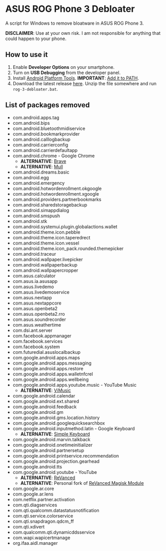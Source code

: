# ASUS ROG Phone 3 Debloater

A script for Windows to remove bloatware in ASUS ROG Phone 3.

**DISCLAIMER**: Use at your own risk. I am not responsible for anything that could happen to your phone.

## How to use it

1. Enable **Developer Options** on your smartphone.
2. Turn on **USB Debugging** from the developer panel.
3. Install [Android Platform Tools](https://dl.google.com/android/repository/platform-tools-latest-windows.zip). **IMPORTANT**: [Add it to PATH](https://www.architectryan.com/2018/03/17/add-to-the-path-on-windows-10/).
5. Download the latest release [here](https://github.com/Houdeeny/rog-3-debloater/archive/refs/heads/main.zip). Unzip the file somewhere and run `rog-3-debloater.bat`.

## List of packages removed

* com.android.apps.tag
* com.android.bips
* com.android.bluetoothmidiservice
* com.android.bookmarkprovider
* com.android.calllogbackup
* com.android.carrierconfig
* com.android.carrierdefaultapp
* com.android.chrome - Google Chrome
  * **ALTERNATIVE**: [Brave](https://brave.com/)
  * **ALTERNATIVE**: [Mull](https://f-droid.org/en/packages/us.spotco.fennec_dos/)
* com.android.dreams.basic
* com.android.egg
* com.android.emergency
* com.android.hotwordenrollment.okgoogle
* com.android.hotwordenrollment.xgoogle
* com.android.providers.partnerbookmarks
* com.android.sharedstoragebackup
* com.android.simappdialog
* com.android.smspush
* com.android.stk
* com.android.systemui.plugin.globalactions.wallet
* com.android.theme.icon.pebble
* com.android.theme.icon.taperedrect
* com.android.theme.icon.vessel
* com.android.theme.icon_pack.rounded.themepicker
* com.android.traceur
* com.android.wallpaper.livepicker
* com.android.wallpaperbackup
* com.android.wallpapercropper
* com.asus.calculator
* com.asus.ia.asusapp
* com.asus.livedemo
* com.asus.livedemoservice
* com.asus.nextapp
* com.asus.nextappcore
* com.asus.openbeta2
* com.asus.openbeta2.rro
* com.asus.soundrecorder
* com.asus.weathertime
* com.dsi.ant.server
* com.facebook.appmanager
* com.facebook.services
* com.facebook.system
* com.futuredial.asuslocalbackup
* com.google.android.apps.maps
* com.google.android.apps.messaging
* com.google.android.apps.restore
* com.google.android.apps.walletnfcrel
* com.google.android.apps.wellbeing
* com.google.android.apps.youtube.music - YouTube Music
  * **ALTERNATIVE**: [ViMusic](https://github.com/vfsfitvnm/ViMusic)
* com.google.android.calendar
* com.google.android.ext.shared
* com.google.android.feedback
* com.google.android.gm
* com.google.android.gms.location.history
* com.google.android.googlequicksearchbox
* com.google.android.inputmethod.latin - Google Keyboard
  * **ALTERNATIVE**: [Simple Keyboard](https://github.com/rkkr/simple-keyboard)
* com.google.android.marvin.talkback
* com.google.android.onetimeinitializer
* com.google.android.partnersetup
* com.google.android.printservice.recommendation
* com.google.android.projection.gearhead
* com.google.android.tts
* com.google.android.youtube - YouTube
  * **ALTERNATIVE**: [ReVanced](https://revanced.app/)
  * **ALTERNATIVE**: Personal fork of [ReVanced Magisk Module](https://github.com/Houdeeny/revanced-magisk-module)
* com.google.ar.core
* com.google.ar.lens
* com.netflix.partner.activation
* com.qti.diagservices
* com.qti.qualcomm.datastatusnotification
* com.qti.service.colorservice
* com.qti.snapdragon.qdcm_ff
* com.qti.xdivert
* com.qualcomm.qti.dynamicddsservice
* com.wapi.wapicertmanage
* org.ifaa.aidl.manager
